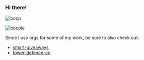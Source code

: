 ### Hi there!

![boop](https://github-readme-stats.vercel.app/api?username=ZakShearman&count_private=true&show_icons=true&theme=midnight-purple)

![boople](https://github-readme-stats.vercel.app/api/top-langs/?username=ZakShearman&theme=midnight-purple&layout=compact)

Since I use orgs for some of my work, be sure to also check out:
  - [smart-giveaways](https://github.com/SmartGiveaways)
  - [tower-defence-cc](https://github.com/towerdefence-cc)
